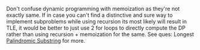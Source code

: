 Don't confuse dynamic programming with memoization as they're not exactly same. If in case you can't find a distinctive and sure way to implement subproblems while using recursion its most likely will result in TLE, it would be better to just use 2 for loops to directly compute the DP rather than using recursion + memoization for the same. See ques: Longest [Palindromic Substring](https://leetcode.com/problems/longest-palindromic-substring/) for more.